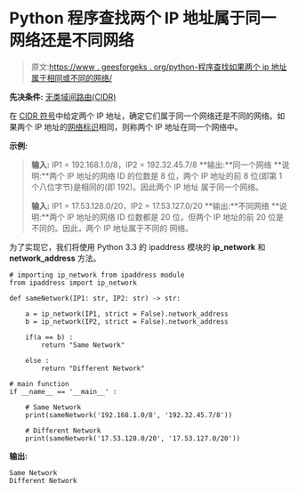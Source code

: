 # Python 程序查找两个 IP 地址属于同一网络还是不同网络

> 原文:[https://www . geesforgeks . org/python-程序查找如果两个 ip 地址属于相同或不同的网络/](https://www.geeksforgeeks.org/python-program-to-find-if-two-ip-address-belongs-to-same-or-different-network/)

**先决条件:** [无类域间路由(CIDR)](https://www.geeksforgeeks.org/classless-inter-domain-routing-cidr/)

在 [CIDR 符号](https://www.geeksforgeeks.org/classless-inter-domain-routing-cidr/)中给定两个 IP 地址，确定它们属于同一个网络还是不同的网络。如果两个 IP 地址的[网络标识](https://practice.geeksforgeeks.org/problems/what-is-network-id-and-host-id)相同，则称两个 IP 地址在同一个网络中。

**示例:**

> **输入:** IP1 = 192.168.1.0/8，IP2 = 192.32.45.7/8
> **输出:**同一个网络
> **说明:**两个 IP 地址的网络 ID 的位数是 8 位，两个 IP 地址的前
> 8 位(即第 1 个八位字节)是相同的(即 192)。因此两个 IP 地址
> 属于同一个网络。
> 
> **输入:** IP1 = 17.53.128.0/20，IP2 = 17.53.127.0/20
> **输出:**不同网络
> **说明:**两个 IP 地址的网络 ID 位数都是 20 位，但两个 IP 地址的前
> 20 位是不同的。因此，两个 IP 地址属于不同的
> 网络。

为了实现它，我们将使用 Python 3.3 的 ipaddress 模块的 **ip_network** 和 **network_address** 方法。

```
# importing ip_network from ipaddress module
from ipaddress import ip_network

def sameNetwork(IP1: str, IP2: str) -> str:

    a = ip_network(IP1, strict = False).network_address
    b = ip_network(IP2, strict = False).network_address

    if(a == b) :
        return "Same Network" 

    else :
        return "Different Network"

# main function    
if __name__ == '__main__' : 

    # Same Network  
    print(sameNetwork('192.168.1.0/8', '192.32.45.7/8'))  

    # Different Network  
    print(sameNetwork('17.53.128.0/20', '17.53.127.0/20'))

```

**输出:**

```
Same Network
Different Network
```